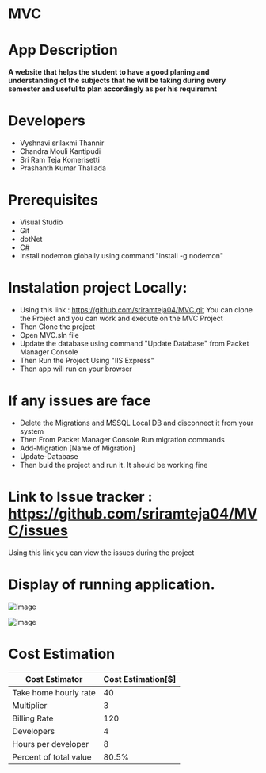 # MVC
# App Description

**A website that helps the student to have a good planing and understanding of the subjects that he will be taking during every semester and useful to plan accordingly as per his requiremnt**

# Developers
- Vyshnavi srilaxmi Thannir
- Chandra Mouli Kantipudi
- Sri Ram Teja Komerisetti
- Prashanth Kumar Thallada

# Prerequisites 

- Visual Studio 
- Git
- dotNet
- C#
- Install nodemon globally using command "install -g nodemon"

# Instalation project Locally:

- Using this link : https://github.com/sriramteja04/MVC.git You can clone the Project and you can work and execute on the MVC Project 
- Then Clone the project
- Open MVC.sln file 
- Update the database using command "Update Database" from Packet Manager Console
- Then Run the Project Using "IIS Express"
- Then app will run on your browser

# If any issues are face 
- Delete the Migrations and MSSQL Local DB and disconnect it from your system 
- Then From Packet Manager Console Run migration commands
- Add-Migration [Name of Migration]
- Update-Database
- Then buid the project and run it. 
It should be working fine 


# Link to Issue tracker : https://github.com/sriramteja04/MVC/issues
Using this link you can view the issues during the project 

# Display of running application. 
![image](https://user-images.githubusercontent.com/35507658/54849170-7c4f3980-4cb1-11e9-8594-f12876e78ca8.png)

![image](https://user-images.githubusercontent.com/35507658/54849125-5a55b700-4cb1-11e9-90a1-bddcec994254.png)

# Cost Estimation

| Cost Estimator         | Cost Estimation[$] |
|------------------------|--------------------|
| Take home hourly rate  | 40                 |
| Multiplier             | 3                  |
| Billing Rate           | 120                |
| Developers             | 4                  |
| Hours per developer    | 8                  |
| Percent of total value | 80.5%                |
    




